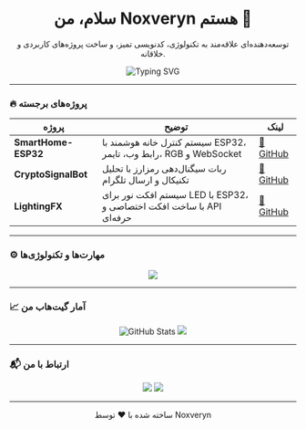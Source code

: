 <!-- معرفی حرفه‌ای -->
<h1 align="center">سلام، من Noxveryn هستم 👋</h1>
<p align="center">
    توسعه‌دهنده‌ای علاقه‌مند به تکنولوژی، کدنویسی تمیز، و ساخت پروژه‌های کاربردی و خلاقانه.
</p>

<!-- بنر یا تصویر متحرک -->
<p align="center">
  <img src="https://readme-typing-svg.demolab.com?font=Fira+Code&duration=2500&pause=500&color=F70000&center=true&vCenter=true&width=600&lines=برنامه‌نویس+خلاق;عاشق+یادگیری+و+پیشرفت;به+دنبال+ساختن+چیزهای+فوق‌العاده" alt="Typing SVG" />
</p>

---

### 🔥 پروژه‌های برجسته

| پروژه | توضیح | لینک |
|-------|-------|------|
| **SmartHome-ESP32** | سیستم کنترل خانه هوشمند با ESP32، رابط وب، تایمر، RGB و WebSocket | [🔗 GitHub](https://github.com/Noxveryn/SmartHome-ESP32) |
| **CryptoSignalBot** | ربات سیگنال‌دهی رمزارز با تحلیل تکنیکال و ارسال تلگرام | [🔗 GitHub](https://github.com/Noxveryn/CryptoSignalBot) |
| **LightingFX** | سیستم افکت نور برای LED با ESP32، با ساخت افکت اختصاصی و API حرفه‌ای | [🔗 GitHub](https://github.com/Noxveryn/LightingFX) |

---

### ⚙️ مهارت‌ها و تکنولوژی‌ها

<p align="center">
  <img src="https://skillicons.dev/icons?i=arduino,cpp,py,js,nodejs,html,css,react,github,git,linux,vscode" />
</p>

---

### 📈 آمار گیت‌هاب من

<p align="center">
  <img src="https://github-readme-stats.vercel.app/api?username=Noxveryn&show_icons=true&theme=radical&hide_border=true" alt="GitHub Stats" />
  <img src="https://github-readme-streak-stats.herokuapp.com/?user=Noxveryn&theme=radical&hide_border=true" />
</p>

---

### 📬 ارتباط با من

<p align="center">
  <a href="https://t.me/Noxveryn"><img src="https://img.shields.io/badge/Telegram-2CA5E0?style=for-the-badge&logo=telegram&logoColor=white" /></a>
  <a href="mailto:youremail@example.com"><img src="https://img.shields.io/badge/Email-D14836?style=for-the-badge&logo=gmail&logoColor=white" /></a>
</p>

---

<div align="center">
  ساخته شده با ❤️ توسط Noxveryn
</div>
